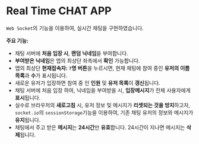 # Real Time CHAT APP


`Web Socket`의 기능을 이용하여, 실시간 채팅을 구현하였습니다.

**주요 기능:**

- 채팅 서버에 **처음 입장 시**, **랜덤 닉네임**을 부여합니다.
- **부여받은 닉네임**은 앱의 최상단 좌측에서 **확인** 가능합니다.
- 앱의 최상단 **현재접속자: `?`명** **버튼**을 누르시면, 현재 채팅에 참여 중인 **유저의 이름 목록**과 **수**가 표시됩니다.
- 새로운 유저가 입장하면 참여 중 인 **인원** 및 **유저 목록**이 **갱신**됩니다.
- 채팅 서버에 처음 입장 하여, 닉네임을 부여받을 시, **입장메시지**가 전체 사용자에게 **표시**됩니다.
- 실수로 브라우저의 **새로고침** 시, 유저 정보 및 메시지가 **리셋되는 것을 방지**하고자, `socket.io`의 `sessionStorage`기능을 이용하여, 기존 채팅 유저의 정보와 메시지가 **유지**됩니다.
- 채팅에서 주고 받은 **메시지**는 **24시간**만 **유효**합니다. 24시간이 지나면 메시지는 **삭제**됩니다.


